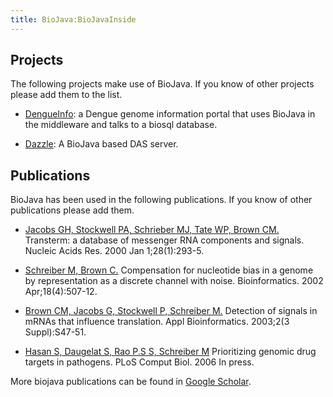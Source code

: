 ```yaml
---
title: BioJava:BioJavaInside
---
```


Projects
--------

The following projects make use of BioJava. If you know of other
projects please add them to the list.

-   [DengueInfo](http://www.dengueinfo.org/dengueinfo): a Dengue genome
    information portal that uses BioJava in the middleware and talks to
    a biosql database.

<!-- -->

-   [Dazzle](http://www.derkholm.net/thomas/dazzle): A BioJava based DAS
    server.

Publications
------------

BioJava has been used in the following publications. If you know of
other publications please add them.

-   [Jacobs GH, Stockwell PA, Schrieber MJ, Tate WP, Brown
    CM.](http://www.ncbi.nlm.nih.gov/entrez/query.fcgi?cmd=Retrieve&db=pubmed&dopt=Abstract&list_uids=10592251&query_hl=5&itool=pubmed_docsum)
    Transterm: a database of messenger RNA components and signals.
    Nucleic Acids Res. 2000 Jan 1;28(1):293-5.

<!-- -->

-   [Schreiber M, Brown
    C.](http://www.ncbi.nlm.nih.gov/entrez/query.fcgi?cmd=Retrieve&db=pubmed&dopt=Abstract&list_uids=12016048&query_hl=2&itool=pubmed_docsum)
    Compensation for nucleotide bias in a genome by representation as a
    discrete channel with noise. Bioinformatics. 2002 Apr;18(4):507-12.

<!-- -->

-   [Brown CM, Jacobs G, Stockwell P, Schreiber
    M.](http://www.ncbi.nlm.nih.gov/entrez/query.fcgi?cmd=Retrieve&db=pubmed&dopt=Abstract&list_uids=15130816&query_hl=2&itool=pubmed_docsum)
    Detection of signals in mRNAs that influence translation. Appl
    Bioinformatics. 2003;2(3 Suppl):S47-51.

<!-- -->

-   [Hasan S, Daugelat S, Rao P.S S, Schreiber
    M](http://compbiol.plosjournals.org/perlserv/?request=cite-builder&doi=10.1371/journal.pcbi.0020061.eor)
    Prioritizing genomic drug targets in pathogens. PLoS Comput Biol.
    2006 In press.

More biojava publications can be found in [Google
Scholar](http://scholar.google.com/scholar?q=biojava).
